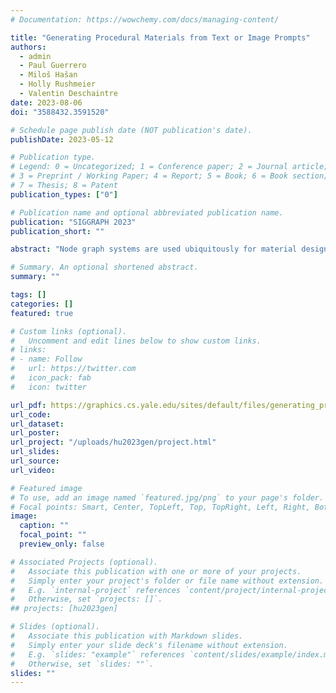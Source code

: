 ```yaml
---
# Documentation: https://wowchemy.com/docs/managing-content/

title: "Generating Procedural Materials from Text or Image Prompts"
authors: 
  - admin
  - Paul Guerrero
  - Miloš Hašan
  - Holly Rushmeier
  - Valentin Deschaintre
date: 2023-08-06
doi: "3588432.3591520"

# Schedule page publish date (NOT publication's date).
publishDate: 2023-05-12

# Publication type.
# Legend: 0 = Uncategorized; 1 = Conference paper; 2 = Journal article;
# 3 = Preprint / Working Paper; 4 = Report; 5 = Book; 6 = Book section;
# 7 = Thesis; 8 = Patent
publication_types: ["0"]

# Publication name and optional abbreviated publication name.
publication: "SIGGRAPH 2023"
publication_short: ""

abstract: "Node graph systems are used ubiquitously for material design in computer graphics. They allow the use of visual programming to achieve desired effects without writing code. As high-level design tools they provide convenience and flexibility, but mastering the creation of node graphs usually requires professional training. We propose an algorithm capable of generating multiple node graphs from different types of prompts, significantly lowering the bar for users to explore a specific design space. Previous work (MatFormer) was limited to unconditional generation of random node graphs, making the generation of an envisioned material challenging. We propose a multi-modal node graph generation neural architecture for high-quality procedural material synthesis which can be conditioned on different inputs (text or image prompts), using a CLIP-based encoder. We also create a substantially augmented material graph dataset, key to improving the generation quality. Finally, we generate high-quality graph samples using a regularized sampling process and improve the matching quality by differentiable optimization for top-ranked samples. We compare our methods to CLIP-based database search baselines (which are themselves novel) and achieve superior or similar performance without requiring massive data storage. We further show that our model can produce a set of material graphs unconditionally, conditioned on images, text prompts or partial graphs, serving as a tool for automatic visual programming completion."

# Summary. An optional shortened abstract.
summary: ""

tags: []
categories: []
featured: true

# Custom links (optional).
#   Uncomment and edit lines below to show custom links.
# links:
# - name: Follow
#   url: https://twitter.com
#   icon_pack: fab
#   icon: twitter

url_pdf: https://graphics.cs.yale.edu/sites/default/files/generating_procedural_materials_from_text_or_image_prompts.pdf
url_code:
url_dataset:
url_poster:
url_project: "/uploads/hu2023gen/project.html"
url_slides:
url_source:
url_video:

# Featured image
# To use, add an image named `featured.jpg/png` to your page's folder. 
# Focal points: Smart, Center, TopLeft, Top, TopRight, Left, Right, BottomLeft, Bottom, BottomRight.
image:
  caption: ""
  focal_point: ""
  preview_only: false

# Associated Projects (optional).
#   Associate this publication with one or more of your projects.
#   Simply enter your project's folder or file name without extension.
#   E.g. `internal-project` references `content/project/internal-project/index.md`.
#   Otherwise, set `projects: []`.
## projects: [hu2023gen]

# Slides (optional).
#   Associate this publication with Markdown slides.
#   Simply enter your slide deck's filename without extension.
#   E.g. `slides: "example"` references `content/slides/example/index.md`.
#   Otherwise, set `slides: ""`.
slides: ""
---
```


